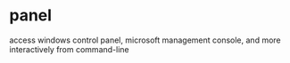 panel
=====

access windows control panel, microsoft management console, and more interactively from command-line
